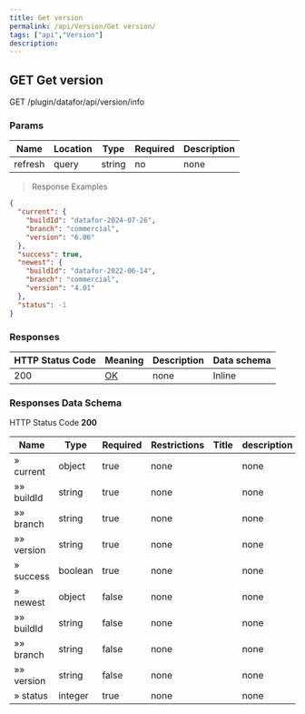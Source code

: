 ```yaml
---
title: Get version
permalink: /api/Version/Get version/
tags: ["api","Version"]
description: 
---
```


## GET Get version

GET /plugin/datafor/api/version/info

### Params

|Name|Location|Type|Required|Description|
|---|---|---|---|---|
|refresh|query|string| no |none|

> Response Examples

```json
{
  "current": {
    "buildId": "datafor-2024-07-26",
    "branch": "commercial",
    "version": "6.06"
  },
  "success": true,
  "newest": {
    "buildId": "datafor-2022-06-14",
    "branch": "commercial",
    "version": "4.01"
  },
  "status": -1
}
```

### Responses

|HTTP Status Code |Meaning|Description|Data schema|
|---|---|---|---|
|200|[OK](https://tools.ietf.org/html/rfc7231#section-6.3.1)|none|Inline|

### Responses Data Schema

HTTP Status Code **200**

|Name|Type|Required|Restrictions|Title|description|
|---|---|---|---|---|---|
|» current|object|true|none||none|
|»» buildId|string|true|none||none|
|»» branch|string|true|none||none|
|»» version|string|true|none||none|
|» success|boolean|true|none||none|
|» newest|object|false|none||none|
|»» buildId|string|false|none||none|
|»» branch|string|false|none||none|
|»» version|string|false|none||none|
|» status|integer|true|none||none|